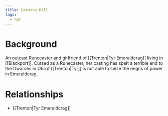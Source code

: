 ```yaml
---
title: Casmira Hill
tags:
  - npc
---
```

# Background
An outcast Runecaster and girlfriend of [[Trenton|Tyr Emeraldcrag]] living in [[Blackport]]. Cursed as a Runecaster, her casting has spelt a terrible end to the Dwarves in Otia if [[Trenton|Tyr]] is not able to seize the reigns of power in Emeraldcrag.

# Relationships
* [[Trenton|Tyr Emeraldcrag]]